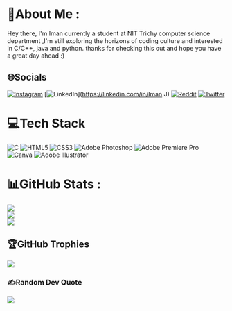 # 💫About Me :
Hey there, I'm Iman currently a student at NIT Trichy computer science department ,I'm still exploring the horizons of coding culture and interested in C/C++, java and python. thanks for checking this out and hope you have a great day ahead :)



## 🌐Socials
[![Instagram](https://img.shields.io/badge/Instagram-%23E4405F.svg?logo=Instagram&logoColor=white)](https://instagram.com/iman_for_real) [![LinkedIn](https://img.shields.io/badge/LinkedIn-%230077B5.svg?logo=linkedin&logoColor=white)](https://linkedin.com/in/Iman J) [![Reddit](https://img.shields.io/badge/Reddit-%23FF4500.svg?logo=Reddit&logoColor=white)](https://reddit.com/user/Typical_Asian_2003) [![Twitter](https://img.shields.io/badge/Twitter-%231DA1F2.svg?logo=Twitter&logoColor=white)](https://twitter.com/TypicalAsian6) 

# 💻Tech Stack
![C](https://img.shields.io/badge/c-%2300599C.svg?style=flat-square&logo=c&logoColor=white) ![HTML5](https://img.shields.io/badge/html5-%23E34F26.svg?style=flat-square&logo=html5&logoColor=white) ![CSS3](https://img.shields.io/badge/css3-%231572B6.svg?style=flat-square&logo=css3&logoColor=white) ![Adobe Photoshop](https://img.shields.io/badge/adobephotoshop-%2331A8FF.svg?style=flat-square&logo=adobephotoshop&logoColor=white) ![Adobe Premiere Pro](https://img.shields.io/badge/Adobe%20Premiere%20Pro-9999FF.svg?style=flat-square&logo=Adobe%20Premiere%20Pro&logoColor=white) ![Canva](https://img.shields.io/badge/Canva-%2300C4CC.svg?style=flat-square&logo=Canva&logoColor=white) ![Adobe Illustrator](https://img.shields.io/badge/adobeillustrator-%23FF9A00.svg?style=flat-square&logo=adobeillustrator&logoColor=white)
# 📊GitHub Stats :
![](https://github-readme-stats.vercel.app/api?username=TypicalAsian81&theme=dark&hide_border=false&include_all_commits=true&count_private=true)<br/>
![](https://github-readme-streak-stats.herokuapp.com/?user=TypicalAsian81&theme=dark&hide_border=false)<br/>
![](https://github-readme-stats.vercel.app/api/top-langs/?username=TypicalAsian81&theme=dark&hide_border=false&include_all_commits=true&count_private=true&layout=compact)

## 🏆GitHub Trophies
![](https://github-profile-trophy.vercel.app/?username=TypicalAsian81&theme=darkhub&no-frame=false&no-bg=false&margin-w=4)

### ✍️Random Dev Quote
![](https://quotes-github-readme.vercel.app/api?type=horizontal&theme=dark)

